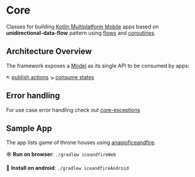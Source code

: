 # Core

Classes for building [Kotlin Multiplatform Mobile](https://kotlinlang.org/lp/mobile/) apps based
on **unidirectional-data-flow** pattern
using [flows](https://kotlinlang.org/docs/reference/coroutines/flow.html#flows)
and [coroutines](https://kotlinlang.org/docs/reference/coroutines/basics.html).

## Architecture Overview

The framework exposes
a [Model](https://github.com/jonatbergn/core/blob/trunk/core/src/commonMain/kotlin/com/jonatbergn/core/model/Model.kt)
as its single API to be consumed by apps:

:arrow_upper_left: [publish actions](https://github.com/jonatbergn/core/blob/trunk/core/src/commonMain/kotlin/com/jonatbergn/core/model/Model.kt#L24)
:arrow_lower_right: [consume states](https://github.com/jonatbergn/core/blob/trunk/core/src/commonMain/kotlin/com/jonatbergn/core/model/Model.kt#L33)

## Error handling 

For use case error handling check out [core-exceptions](https://github.com/jonatbergn/core/tree/trunk/core/exception)

## Sample App

The app lists game of throne houses using [anapioficeandfire](https://anapioficeandfire.com/).

🕸️ **Run on browser**: `./gradlew iceandfireWeb`

🤖 **Install on android**: `./gradlew iceandfireAndroid`
